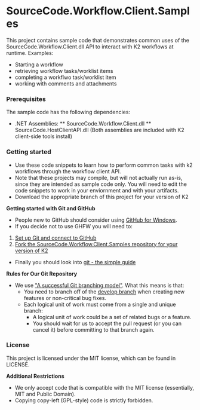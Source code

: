 # SourceCode.Workflow.Client.Samples
This project contains sample code that demonstrates common uses of the SourceCode.Workflow.Client.dll API to interact with K2 workflows at runtime. 
Examples: 
* Starting a workflow
* retrieving workflow tasks/worklist items
* completing a workflwo task/worklist item
* working with comments and attachments 

### Prerequisites
The sample code has the following dependencies: 
* .NET Assemblies: 
** SourceCode.Workflow.Client.dll 
** SourceCode.HostClientAPI.dll 
(Both assemblies are included with K2 client-side tools install) 

### Getting started
* Use these code snippets to learn how to perform common tasks with k2 workflows through the workflow client API. 
* Note that these projects may compile, but will not actually run as-is, since they are intended as sample code only. You will need to edit the code snippets to work in your enviornment and with your artifacts. 
* Download the appropriate branch of this project for your version of K2 

**Getting started with Git and GitHub**

 * People new to GitHub should consider using [GitHub for Windows](http://windows.github.com/).
 * If you decide not to use GHFW you will need to:
  1. [Set up Git and connect to GitHub](http://help.github.com/win-set-up-git/)
  2. [Fork the SourceCode.Workflow.Client.Samples repository for your version of K2](http://help.github.com/fork-a-repo/)
 * Finally you should look into [git - the simple guide](http://rogerdudler.github.com/git-guide/)

**Rules for Our Git Repository**

 * We use ["A successful Git branching model"](http://nvie.com/posts/a-successful-git-branching-model/). What this means is that:
   * You need to branch off of the [develop branch](https://github.com/k2workflow/Clay) when creating new features or non-critical bug fixes.
   * Each logical unit of work must come from a single and unique branch:
     * A logical unit of work could be a set of related bugs or a feature.
     * You should wait for us to accept the pull request (or you can cancel it) before committing to that branch again.
     
### License

This project is licensed under the MIT license, which can be found in LICENSE.

**Additional Restrictions**

 * We only accept code that is compatible with the MIT license (essentially, MIT and Public Domain).
 * Copying copy-left (GPL-style) code is strictly forbidden.
